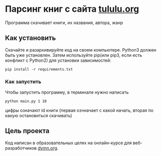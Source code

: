 # Парсинг книг с сайта [tululu.org](https://tululu.org)
Программа скачивает книги, их названия, автора, жанр
## Как установить
Скачайте и разархивируйте код на своем компьютере.
Python3 должен быть уже установлен. Затем используйте pip(или pip3, если есть конфликт с Python2) для установки зависимостей:
```
pip install -r requirements.txt
```
### Как запустить
Чтобы запустить программу, в терминале нужно написать 
```
python main.py 1 10
```
цифры означают id книги (первая озчначает с какой начать, вторая по какую остановиться скачивать)
## Цель проекта
Код написан в образовательных целях на онлайн-курсе для веб-разработчиков [dvmn.org](https://dvmn.org).
